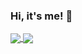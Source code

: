 ### Hi, it's me! 👋
<a href="https://github.com/anuraghazra/github-readme-stats">
  <img align="center" src="https://github-readme-stats.vercel.app/api?username=bboysokol&show_icons=true&theme=tokyonight&count_private=true"/>
</a>
<a href="https://github.com/anuraghazra/convoychat">
  <img align="center" src="https://github-readme-stats.vercel.app/api/top-langs/?username=bboysokol&langs_count=8&theme=tokyonight&count_private=true"/>
</a>
